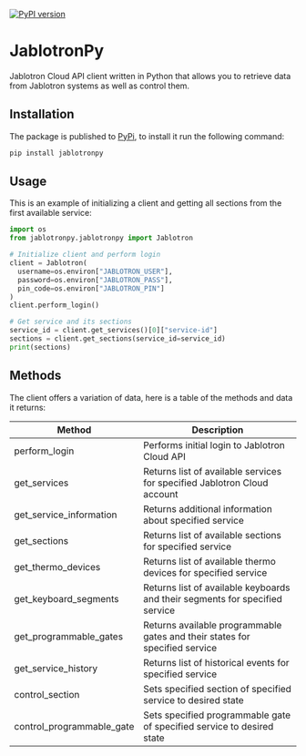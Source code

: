 [![PyPI version](https://badge.fury.io/py/jablotronpy.svg)](https://badge.fury.io/py/jablotronpy)

# JablotronPy

Jablotron Cloud API client written in Python that allows you to retrieve data from Jablotron systems as well as control
them.

## Installation

The package is published to [PyPi](https://pypi.org/project/JablotronPy), to install it run the following
command:

```bash
pip install jablotronpy
```

## Usage

This is an example of initializing a client and getting all sections from the first available service:

```python
import os
from jablotronpy.jablotronpy import Jablotron

# Initialize client and perform login
client = Jablotron(
  username=os.environ["JABLOTRON_USER"],
  password=os.environ["JABLOTRON_PASS"],
  pin_code=os.environ["JABLOTRON_PIN"]
)
client.perform_login()

# Get service and its sections
service_id = client.get_services()[0]["service-id"]
sections = client.get_sections(service_id=service_id)
print(sections)
```

## Methods

The client offers a variation of data, here is a table of the methods and data it returns:

| Method                    | Description                                                                  |
|---------------------------|------------------------------------------------------------------------------|
| perform_login             | Performs initial login to Jablotron Cloud API                                |
| get_services              | Returns list of available services for specified Jablotron Cloud account     |
| get_service_information   | Returns additional information about specified service                       |
| get_sections              | Returns list of available sections for specified service                     |
| get_thermo_devices        | Returns list of available thermo devices for specified service               |
| get_keyboard_segments     | Returns list of available keyboards and their segments for specified service |
| get_programmable_gates    | Returns available programmable gates and their states for specified service  |
| get_service_history       | Returns list of historical events for specified service                      |
| control_section           | Sets specified section of specified service to desired state                 |
| control_programmable_gate | Sets specified programmable gate of specified service to desired state       |
